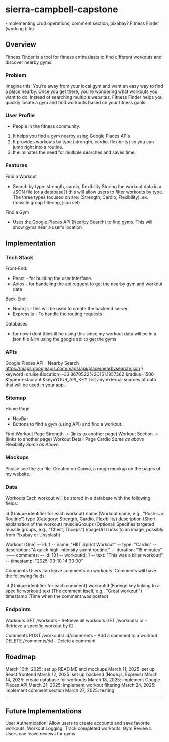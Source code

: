 # sierra-campbell-capstone

-implementing crud operations, comment section, pixabay?
Fitness Finder (working title)

## Overview

Fitness Finder is a tool for fitness enthusiasts to find different workouts and discover nearby gyms.

### Problem

Imagine this: You're away from your local gym and want an easy way to find a place nearby. Once you get there, you’re wondering what workouts you want to do. Instead of searching multiple websites, Fitness Finder helps you quickly locate a gym and find workouts based on your fitness goals.

### User Profile

- People in the fitness community:

1. It helps you find a gym nearby using Google Places APIs
2. It provides workouts by type (strength, cardio, flexibility) so you can jump right into a routine.
3. It eliminates the need for multiple searches and saves time.

### Features

Find a Workout

- Search by type: strength, cardio, flexibility
  Storing the workout data in a JSON file (or a database?) this will allow users to filter workouts by type.
  The three types focused on are: (Strength, Cardio, Flexibility).
  ex.
  (muscle group filtering, json set)

Find a Gym

- Uses the Google Places API (Nearby Search) to find gyms. This will show gyms near a user’s location

## Implementation

### Tech Stack

Front-End:

- React – for building the user interface.
- Axios - for handeling the api request to get the nearby gym and workout data

Back-End:

- Node.js - this will be used to create the backend server
- Express.js - To handle the routing requests

Databases:

- for now i dont think ill be using this since my workout data will be in a json file & im using the google api to get the gyms

### APIs

Google Places API - Nearby Search
https://maps.googleapis.com/maps/api/place/nearbysearch/json
?keyword=cruise
&location=-33.8670522%2C151.1957362
&radius=1500
&type=restaurant
&key=YOUR_API_KEY
List any external sources of data that will be used in your app.

### Sitemap

Home Page

- NavBar
- Buttons to find a gym (using API) and find a workout.

Find Workout Page
Strength → (links to another page) Workout Section → (links to another page) Workout Detail Page
Cardio _Same as above_
Flexibility _Same as Above_

### Mockups

Please see the zip file. Created on Canva, a rough mockup on the pages of my website.

### Data

Workouts
Each workout will be stored in a database with the following fields:

id (Unique identifier for each workout)
name (Workout name, e.g., "Push-Up Routine")
type (Category: Strength, Cardio, Flexibility)
description (Short explanation of the workout)
muscleGroups (Optional: Specifies targeted muscle groups, e.g., "Chest, Triceps")
imageUrl (Links to an image, possibly from Pixabay or Unsplash)

Workout (One)
-- id: 1
-- name: "HIIT Sprint Workout"
-- type: "Cardio"
-- description: "A quick high-intensity sprint routine."
-- duration: "15 minutes"
├── comments:
-- id: 101
-- workoutId: 1
-- text: "This was a killer workout!"
-- timestamp: "2025-03-10 14:30:00"

Comments
Users can leave comments on workouts. Comments will have the following fields:

id (Unique identifier for each comment)
workoutId (Foreign key linking to a specific workout)
text (The comment itself, e.g., "Great workout!")
timestamp (Time when the comment was posted)

### Endpoints

Workouts
GET /workouts – Retrieve all workouts
GET /workouts/:id – Retrieve a specific workout by ID

Comments
POST /workouts/:id/comments – Add a comment to a workout
DELETE /comments/:id – Delete a comment

## Roadmap

March 10th, 2025: set up READ.ME and mockups
March 11, 2025: set up React frontend
March 12, 2025: set up backend (Node.js, Express)
March 14, 2025: create database for workouts
March 18, 2025: implement Google Places API
March 21, 2025: implement workout filtering
March 24, 2025: implement comment section
March 27, 2025: testing

---

## Future Implementations

User Authentication: Allow users to create accounts and save favorite workouts.
Workout Logging: Track completed workouts.
Gym Reviews: Users can leave reviews for gyms.
